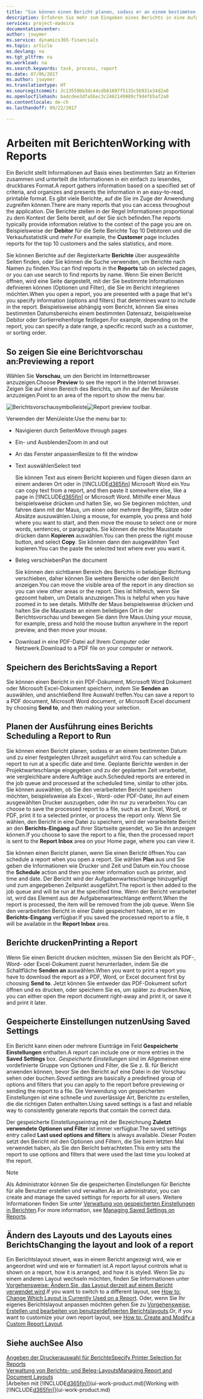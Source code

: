 ```yaml
---
title: "Sie können einen Bericht planen, sodass er an einem bestimmten Datum und zu einer festgelegten Uhrzeit ausgeführt wird | Microsoft Docs"
description: Erfahren Sie mehr zum Eingeben eines Berichts in eine Aufgabenwarteschlange und das Planen der Verarbeitung an einem bestimmten Datum und Uhrzeit.
services: project-madeira
documentationcenter: 
author: jswymer
ms.service: dynamics365-financials
ms.topic: article
ms.devlang: na
ms.tgt_pltfrm: na
ms.workload: na
ms.search.keywords: task, process, report
ms.date: 07/06/2017
ms.author: jswymer
ms.translationtype: HT
ms.sourcegitcommit: 2c13559bb3dc44cdb61697f5135c5b931e34d2a8
ms.openlocfilehash: badcdee3dfa5bec3c2462149989cf9d4fb5af2a0
ms.contentlocale: de-ch
ms.lasthandoff: 09/22/2017

---
```

# <a name="working-with-reports"></a><span data-ttu-id="d6507-103">Arbeiten mit Berichten</span><span class="sxs-lookup"><span data-stu-id="d6507-103">Working with Reports</span></span>
<span data-ttu-id="d6507-104">Ein Bericht stellt Informationen auf Basis eines bestimmten Satz an Kriterien zusammen und unterteilt die Informationen in ein einfach zu lesendes, druckbares Format.</span><span class="sxs-lookup"><span data-stu-id="d6507-104">A report gathers information based on a specified set of criteria, and organizes and presents the information in an easy-to-read, printable format.</span></span> <span data-ttu-id="d6507-105">Es gibt viele Berichte, auf die Sie im Zuge der Anwendung zugreifen können.</span><span class="sxs-lookup"><span data-stu-id="d6507-105">There are many reports that you can access throughout the application.</span></span> <span data-ttu-id="d6507-106">Die Berichte stellen in der Regel Informationen proportional zu dem Kontext der Seite bereit, auf der Sie sich befinden.</span><span class="sxs-lookup"><span data-stu-id="d6507-106">The reports typically provide information relative to the context of the page you are on.</span></span> <span data-ttu-id="d6507-107">Beispielsweise der **Debitor** für die Seite Berichte Top 10 Debitoren und die Verkaufsstatistik und mehr.</span><span class="sxs-lookup"><span data-stu-id="d6507-107">For example, the **Customer** page includes reports for the top 10 customers and the sales statistics, and more.</span></span>

<span data-ttu-id="d6507-108">Sie können Berichte auf der Registerkarte **Berichte** über ausgewählte Seiten finden, oder Sie können die Suche verwenden, um Berichte nach Namen zu finden.</span><span class="sxs-lookup"><span data-stu-id="d6507-108">You can find reports in the **Reports** tab on selected pages, or you can use search to find reports by name.</span></span> <span data-ttu-id="d6507-109">Wenn Sie einen Bericht öffnen, wird eine Seite dargestellt, mit der Sie bestimmte Informationen definieren können (Optionen und Filter), die Sie im Bericht integrieren möchten.</span><span class="sxs-lookup"><span data-stu-id="d6507-109">When you open a report, you are presented with a page that let's you specify information (options and filters) that determines want to include in the report.</span></span> <span data-ttu-id="d6507-110">Beispielsweise abhängig vom Bericht, können Sie eines bestimmten Datumsbereichs einem bestimmten Datensatz, beispielsweise Debitor oder Sortierreihenfolge festlegen.</span><span class="sxs-lookup"><span data-stu-id="d6507-110">For example, depending on the report, you can specify a date range, a specific record such as a customer, or sorting order.</span></span>

## <a name="previewing-a-report"></a><span data-ttu-id="d6507-111">So zeigen Sie eine Berichtvorschau an:</span><span class="sxs-lookup"><span data-stu-id="d6507-111">Previewing a report</span></span>
<span data-ttu-id="d6507-112">Wählen Sie **Vorschau**, um den Bericht im Internetbrowser anzuzeigen.</span><span class="sxs-lookup"><span data-stu-id="d6507-112">Choose **Preview** to see the report in the Internet browser.</span></span> <span data-ttu-id="d6507-113">Zeigen Sie auf einen Bereich des Berichts, um ihn auf der Menüleiste anzuzeigen.</span><span class="sxs-lookup"><span data-stu-id="d6507-113">Point to an area of the report to show the menu bar.</span></span>  

<span data-ttu-id="d6507-114">![Berichtsvorschausymbolleiste](media/report_viewer.png "Berichtsvorschausymbolleiste")</span><span class="sxs-lookup"><span data-stu-id="d6507-114">![Report preview toolbar](media/report_viewer.png "Report preview toolbar").</span></span>

<span data-ttu-id="d6507-115">Verwenden der Menüleiste:</span><span class="sxs-lookup"><span data-stu-id="d6507-115">Use the menu bar to:</span></span>

-   <span data-ttu-id="d6507-116">Navigieren durch Seiten</span><span class="sxs-lookup"><span data-stu-id="d6507-116">Move through pages</span></span>
-   <span data-ttu-id="d6507-117">Ein- und Ausblenden</span><span class="sxs-lookup"><span data-stu-id="d6507-117">Zoom in and out</span></span>
-   <span data-ttu-id="d6507-118">An das Fenster anpassen</span><span class="sxs-lookup"><span data-stu-id="d6507-118">Resize to fit the window</span></span>
-   <span data-ttu-id="d6507-119">Text auswählen</span><span class="sxs-lookup"><span data-stu-id="d6507-119">Select text</span></span>

    <span data-ttu-id="d6507-120">Sie können Text aus einem Bericht kopieren und fügen diesen dann an einem anderen Ort oder in [!INCLUDE[d365fin](includes/d365fin_md.md)] Microsoft Word ein.</span><span class="sxs-lookup"><span data-stu-id="d6507-120">You can copy text from a report, and then paste it somewhere else, like a page in [!INCLUDE[d365fin](includes/d365fin_md.md)] or Microsoft Word.</span></span>  <span data-ttu-id="d6507-121">Mithilfe einer Maus beispielsweise drücken und halten Sie, wo Sie beginnen möchten, und fahren dann mit der Maus, um einen oder mehrere Begriffe, Sätze oder Absätze auszuwählen.</span><span class="sxs-lookup"><span data-stu-id="d6507-121">Using a mouse, for example, you press and hold where you want to start, and then move the mouse to select one or more words, sentences, or paragraphs.</span></span> <span data-ttu-id="d6507-122">Sie können die rechte Maustaste drücken dann **Kopieren** auswählen.</span><span class="sxs-lookup"><span data-stu-id="d6507-122">You can then press the right mouse button, and select **Copy**.</span></span> <span data-ttu-id="d6507-123">Sie können dann den ausgewählten Text kopieren.</span><span class="sxs-lookup"><span data-stu-id="d6507-123">You can the paste the selected text where ever you want it.</span></span>
-   <span data-ttu-id="d6507-124">Beleg verschieben</span><span class="sxs-lookup"><span data-stu-id="d6507-124">Pan the document</span></span>

    <span data-ttu-id="d6507-125">Sie können den sichtbaren Bereich des Berichts in beliebiger Richtung verschieben, daher können Sie weitere Bereiche oder den Bericht anzeigen.</span><span class="sxs-lookup"><span data-stu-id="d6507-125">You can move the visible area of the report in any direction so you can view other areas or the report.</span></span> <span data-ttu-id="d6507-126">Dies ist hilfreich, wenn Sie gezoomt haben, um Details anzuzeigen.</span><span class="sxs-lookup"><span data-stu-id="d6507-126">This is helpful when you have zoomed in to see details.</span></span>  <span data-ttu-id="d6507-127">Mithilfe der Maus beispielsweise drücken und halten Sie die Maustaste an einem beliebigen Ort in der  Berichtsvorschau und bewegen Sie dann Ihre Maus.</span><span class="sxs-lookup"><span data-stu-id="d6507-127">Using your mouse, for example, press and hold the mouse button anywhere in the report preview, and then move your mouse.</span></span>

-   <span data-ttu-id="d6507-128">Download in eine PDF-Datei auf Ihrem Computer oder Netzwerk.</span><span class="sxs-lookup"><span data-stu-id="d6507-128">Download to a PDF file on your computer or network.</span></span>


## <a name="saving-a-report"></a><span data-ttu-id="d6507-129">Speichern des Berichts</span><span class="sxs-lookup"><span data-stu-id="d6507-129">Saving a Report</span></span>
<span data-ttu-id="d6507-130">Sie können einen Bericht in ein PDF-Dokument, Microsoft Word Dokument oder Microsoft Excel-Dokument speichern, indem Sie **Senden an** auswählen, und anschließend Ihre Auswahl treffen.</span><span class="sxs-lookup"><span data-stu-id="d6507-130">You can save a report to a PDF document, Microsoft Word document, or Microsoft Excel document by choosing **Send to**, and then making your selection.</span></span> 

## <span data-ttu-id="d6507-131"><a name="ScheduleReport"></a>Planen der Ausführung eines Berichts</span><span class="sxs-lookup"><span data-stu-id="d6507-131"><a name="ScheduleReport"></a> Scheduling a Report to Run</span></span>
<span data-ttu-id="d6507-132">Sie können einen Bericht planen, sodass er an einem bestimmten Datum und zu einer festgelegten Uhrzeit ausgeführt wird.</span><span class="sxs-lookup"><span data-stu-id="d6507-132">You can schedule a report to run at a specific date and time.</span></span> <span data-ttu-id="d6507-133">Geplante Berichte werden in der Projektwarteschlange eingegeben und zu der geplanten Zeit verarbeitet, wie vergleichbare andere Aufträge auch.</span><span class="sxs-lookup"><span data-stu-id="d6507-133">Scheduled reports are entered in the job queue and processed at the scheduled time, similar to other jobs.</span></span> <span data-ttu-id="d6507-134">Sie können auswählen, ob Sie den verarbeiteten Bericht speichern möchten, beispielsweise als Excel-, Word- oder PDF-Datei, ihn auf einem ausgewählten Drucker auszugeben, oder ihn nur zu verarbeiten.</span><span class="sxs-lookup"><span data-stu-id="d6507-134">You can choose to save the processed report to a file, such as an Excel, Word, or PDF, print it to a selected printer, or process the report only.</span></span> <span data-ttu-id="d6507-135">Wenn Sie wählen, den Bericht in eine Datei zu speichern, wird der verarbeitete Bericht an den **Berichts-Eingang** auf Ihrer Startseite gesendet, wo Sie ihn anzeigen können.</span><span class="sxs-lookup"><span data-stu-id="d6507-135">If you choose to save the report to a file, then the processed report is sent to the **Report Inbox** area on your Home page, where you can view it.</span></span>

<span data-ttu-id="d6507-136">Sie können einen Bericht planen, wenn Sie einen Bericht öffnen.</span><span class="sxs-lookup"><span data-stu-id="d6507-136">You can schedule a report when you open a report.</span></span> <span data-ttu-id="d6507-137">Sie wählen **Plan** aus und Sie geben die Informationen wie Drucker und Zeit und Datum ein.</span><span class="sxs-lookup"><span data-stu-id="d6507-137">You choose the **Schedule** action and then you enter information such as printer, and time and date.</span></span> <span data-ttu-id="d6507-138">Der Bericht wird der Aufgabenwarteschlange hinzugefügt und zum angegebenen Zeitpunkt ausgeführt.</span><span class="sxs-lookup"><span data-stu-id="d6507-138">The report is then added to the job queue and will be run at the specified time.</span></span> <span data-ttu-id="d6507-139">Wenn der Bericht verarbeitet ist, wird das Element aus der Aufgabenwarteschlange entfernt.</span><span class="sxs-lookup"><span data-stu-id="d6507-139">When the report is processed, the item will be removed from the job queue.</span></span> <span data-ttu-id="d6507-140">Wenn Sie den verarbeiteten Bericht in einer Datei gespeichert haben, ist er im **Berichts-Eingang** verfügbar.</span><span class="sxs-lookup"><span data-stu-id="d6507-140">If you saved the processed report to a file, it will be available in the **Report Inbox** area.</span></span>

## <span data-ttu-id="d6507-141"><a name="PrintReport"></a>Berichte drucken</span><span class="sxs-lookup"><span data-stu-id="d6507-141"><a name="PrintReport"></a>Printing a Report</span></span>
<span data-ttu-id="d6507-142">Wenn Sie einen Bericht drucken möchten, müssen Sie den Bericht als PDF-, Word- oder Excel-Dokument zuerst herunterladen, indem Sie die Schaltfläche **Senden an** auswählen.</span><span class="sxs-lookup"><span data-stu-id="d6507-142">When you want to print a report you have to download the report as a PDF, Word, or Excel document first by choosing **Send to**.</span></span> <span data-ttu-id="d6507-143">Jetzt können Sie entweder das PDF-Dokument sofort öffnen und es drucken, oder speichern Sie es, um später zu drucken.</span><span class="sxs-lookup"><span data-stu-id="d6507-143">Now, you can either open the report document right-away and print it, or save it and print it later.</span></span>

## <a name="using-saved-settings"></a><span data-ttu-id="d6507-144">Gespeicherte Einstellungen nutzen</span><span class="sxs-lookup"><span data-stu-id="d6507-144">Using Saved Settings</span></span>
<span data-ttu-id="d6507-145">Ein Bericht kann einen oder mehrere Eiunträge im Feld **Gespeicherte Einstellungen** enthalten.</span><span class="sxs-lookup"><span data-stu-id="d6507-145">A report can include one or more entries in the **Saved Settings** box.</span></span> <span data-ttu-id="d6507-146">*Gespeicherte Einstellungen* sind im Allgemeinen eine vordefinierte Gruppe von Optionen und Filter, die Sie z. B. für Bericht anwenden können, bevor Sie den Bericht auf eine Datei in der Vorschau sehen oder buchen.</span><span class="sxs-lookup"><span data-stu-id="d6507-146">*Saved settings* are basically a predefined group of options and filters that you can apply to the report before previewing or sending the report to a file.</span></span> <span data-ttu-id="d6507-147">Die Verwendung von gespeicherten Einstellungen ist eine schnelle und zuverlässige Art, Berichte zu erstellen, die die richtigen Daten enthalten.</span><span class="sxs-lookup"><span data-stu-id="d6507-147">Using saved settings is a fast and reliable way to consistently generate reports that contain the correct data.</span></span>

<span data-ttu-id="d6507-148">Der gespeicherte Einstellungseintrag mit der Bezeichnung **Zuletzt verwendete Optionen und Filter** ist immer verfügbar.</span><span class="sxs-lookup"><span data-stu-id="d6507-148">The saved settings entry called **Last used options and filters** is always available.</span></span> <span data-ttu-id="d6507-149">Dieser Posten setzt den Bericht mit den Optionen und Filtern, die Sie beim letzten Mal verwendet haben, als Sie den Bericht betrachteten.</span><span class="sxs-lookup"><span data-stu-id="d6507-149">This entry sets the report to use options and filters that were used the last time you looked at the report.</span></span>

>[!NOTE]
><span data-ttu-id="d6507-150">Als Administrator können Sie die gespeicherten Einstellungen für Berichte für alle Benutzer erstellen und verwalten.</span><span class="sxs-lookup"><span data-stu-id="d6507-150">As an administrator, you can create and manage the saved settings for reports for all users.</span></span> <span data-ttu-id="d6507-151">Weitere Informationen finden Sie unter [Verwaltung von gespeicherten Einstellungen in Berichten](reports-saving-reusing-settings.md).</span><span class="sxs-lookup"><span data-stu-id="d6507-151">For more information, see [Managing Saved Settings on Reports](reports-saving-reusing-settings.md).</span></span>

## <a name="changing-the-layout-and-look-of-a-report"></a><span data-ttu-id="d6507-152">Ändern des Layouts und des Layouts eines Berichts</span><span class="sxs-lookup"><span data-stu-id="d6507-152">Changing the layout and look of a report</span></span>
<span data-ttu-id="d6507-153">Ein Berichtslayout steuert, was in einem Bericht angezeigt wird, wie er angeordnet wird und wie er formatiert ist.</span><span class="sxs-lookup"><span data-stu-id="d6507-153">A report layout controls what is shown on a report, how it is arranged, and how it is styled.</span></span> <span data-ttu-id="d6507-154">Wenn Sie zu einem anderen Layout wechseln möchten, finden Sie Informationen unter [Vorgehensweise: Ändern Sie, das Layout derzeit auf einem Bericht verwendet wird](ui-how-change-layout-currently-used-report.md).</span><span class="sxs-lookup"><span data-stu-id="d6507-154">If you want to switch to a different layout, see [How to: Change Which Layout is Currently Used on a Report](ui-how-change-layout-currently-used-report.md).</span></span> <span data-ttu-id="d6507-155">Oder, wenn Sie Ihr eigenes Berichtslayout anpassen möchten gehen Sie zu [Vorgehensweise: Erstellen und bearbeiten von benutzerdefinierten Berichtslayouts](ui-how-create-custom-report-layout.md).</span><span class="sxs-lookup"><span data-stu-id="d6507-155">Or, if you want to customize your own report layout, see [How to: Create and Modify a Custom Report Layout](ui-how-create-custom-report-layout.md).</span></span>

## <a name="see-also"></a><span data-ttu-id="d6507-156">Siehe auch</span><span class="sxs-lookup"><span data-stu-id="d6507-156">See Also</span></span>
[<span data-ttu-id="d6507-157">Angeben der Druckerauswahl für Berichte</span><span class="sxs-lookup"><span data-stu-id="d6507-157">Specify Printer Selection for Reports</span></span>](ui-specify-printer-selection-reports.md)  
[<span data-ttu-id="d6507-158">Verwaltung von Berichts- und Beleg-Layouts</span><span class="sxs-lookup"><span data-stu-id="d6507-158">Managing Report and Document Layouts</span></span>](ui-manage-report-layouts.md)  
<span data-ttu-id="d6507-159">[Arbeiten mit [!INCLUDE[d365fin](includes/d365fin_md.md)]](ui-work-product.md)</span><span class="sxs-lookup"><span data-stu-id="d6507-159">[Working with [!INCLUDE[d365fin](includes/d365fin_md.md)]](ui-work-product.md)</span></span>

